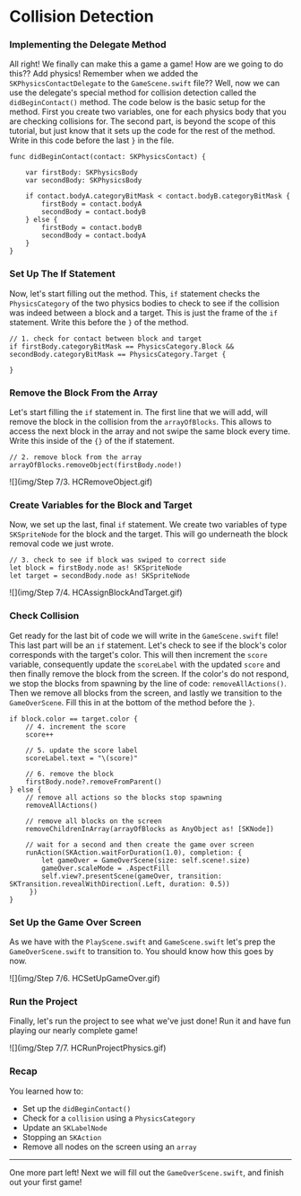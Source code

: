 # Collision Detection

### Implementing the Delegate Method

All right! We finally can make this a game a game! How are we going to do this?? Add physics! Remember when we added the `SKPhysicsContactDelegate` to the `GameScene.swift` file?? Well, now we can use the delegate's special method for collision detection called the `didBeginContact()` method. The code below is the basic setup for the method. First you create two variables, one for each physics body that you are checking collisions for. The second part, is beyond the scope of this tutorial, but just know that it sets up the code for the rest of the method. Write in this code before the last `}` in the file.

	func didBeginContact(contact: SKPhysicsContact) {
        
        var firstBody: SKPhysicsBody
        var secondBody: SKPhysicsBody
        
        if contact.bodyA.categoryBitMask < contact.bodyB.categoryBitMask {
            firstBody = contact.bodyA
            secondBody = contact.bodyB
        } else {
            firstBody = contact.bodyB
            secondBody = contact.bodyA
        }
    }
   
### Set Up The If Statement

Now, let's start filling out the method. This, `if` statement checks the `PhysicsCategory` of the two physics bodies to check to see if the collision was indeed between a block and a target. This is just the frame of the `if` statement. Write this before the `}` of the method.

	// 1. check for contact between block and target
   	if firstBody.categoryBitMask == PhysicsCategory.Block && secondBody.categoryBitMask == PhysicsCategory.Target {
            
    }
    
### Remove the Block From the Array

Let's start filling the `if` statement in. The first line that we will add, will remove the block in the collision from the `arrayOfBlocks`. This allows to access the next block in the array and not swipe the same block every time. Write this inside of the `{}` of the if statement.

	// 2. remove block from the array
    arrayOfBlocks.removeObject(firstBody.node!)
    
![](img/Step 7/3. HCRemoveObject.gif)
      
### Create Variables for the Block and Target

Now, we set up the last, final `if` statement. We create two variables of type `SKSpriteNode` for the block and the target. This will go underneath the block removal code we just wrote.

	// 3. check to see if block was swiped to correct side
    let block = firstBody.node as! SKSpriteNode
    let target = secondBody.node as! SKSpriteNode
    
![](img/Step 7/4. HCAssignBlockAndTarget.gif)

### Check Collision

Get ready for the last bit of code we will write in the `GameScene.swift` file! This last part will be an `if` statement. Let's check to see if the block's color corresponds with the target's color. This will then increment the `score` variable, consequently update the `scoreLabel` with the updated `score` and then finally remove the block from the screen. If the color's do not respond, we stop the blocks from spawning by the line of code: `removeAllActions()`. Then we remove all blocks from the screen, and lastly we transition to the `GameOverScene`. Fill this in at the bottom of the method before the `}`.

	if block.color == target.color {
    	// 4. increment the score
      	score++
                
     	// 5. update the score label
		scoreLabel.text = "\(score)"
                
		// 6. remove the block
		firstBody.node?.removeFromParent()
 	} else {
    	// remove all actions so the blocks stop spawning
		removeAllActions()
                
		// remove all blocks on the screen
		removeChildrenInArray(arrayOfBlocks as AnyObject as! [SKNode])
                
		// wait for a second and then create the game over screen
    	runAction(SKAction.waitForDuration(1.0), completion: {
   			let gameOver = GameOverScene(size: self.scene!.size)
			gameOver.scaleMode = .AspectFill
			self.view?.presentScene(gameOver, transition: SKTransition.revealWithDirection(.Left, duration: 0.5))
		 })
	}
	
### Set Up the Game Over Screen

As we have with the `PlayScene.swift` and `GameScene.swift` let's prep the `GameOverScene.swift` to transition to. You should know how this goes by now.

![](img/Step 7/6. HCSetUpGameOver.gif)

### Run the Project

Finally, let's run the project to see what we've just done! Run it and have fun playing our nearly complete game!

![](img/Step 7/7. HCRunProjectPhysics.gif)

### Recap

You learned how to:

* Set up the `didBeginContact()`
* Check for a `collision` using a `PhysicsCategory`
* Update an `SKLabelNode`
* Stopping an `SKAction`
* Remove all nodes on the screen using an `array`

--------------------------------------------------------------------------------

One more part left! Next we will fill out the `GameOverScene.swift`, and finish out your first game!
